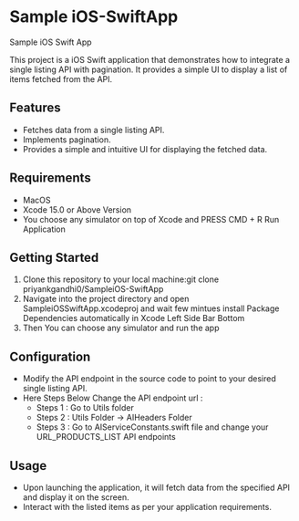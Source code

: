 # Sample iOS-SwiftApp
Sample iOS Swift App 

This project is a iOS Swift application that demonstrates how to integrate a single listing API with pagination. It provides a simple UI to display a list of items fetched from the API.

## Features

- Fetches data from a single listing API.
- Implements pagination.
- Provides a simple and intuitive UI for displaying the fetched data.

## Requirements

- MacOS
- Xcode 15.0 or Above Version
- You choose any simulator on top of Xcode and PRESS CMD + R Run Application

## Getting Started

1. Clone this repository to your local machine:git clone priyankgandhi0/SampleiOS-SwiftApp
2. Navigate into the project directory and open SampleiOSSwiftApp.xcodeproj and wait few mintues install Package Dependencies automatically in Xcode Left Side Bar Bottom
3. Then You can choose any simulator and run the app

## Configuration

- Modify the API endpoint in the source code to point to your desired single listing API.
- Here Steps Below Change the API endpoint url : 
  - Steps 1 : Go to Utils folder
  - Steps 2 : Utils Folder -> AIHeaders Folder
  - Steps 3 : Go to AIServiceConstants.swift file and change your URL_PRODUCTS_LIST API endpoints

## Usage

- Upon launching the application, it will fetch data from the specified API and display it on the screen.
- Interact with the listed items as per your application requirements.
